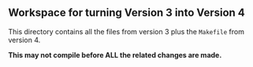 ## Workspace for turning Version 3 into Version 4

This directory contains all the files from version 3 plus the
`Makefile` from version 4.

**This may not compile before ALL the related changes are made.**
